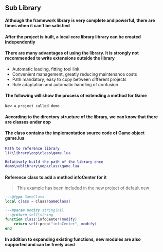 ## Sub Library

#### Although the framework library is very complete and powerful, there are times when it can't be satisfied

#### After the project is built, a local core library library can be created independently

#### There are many advantages of using the library. It is strongly not recommended to write extensions outside the library

* Automatic loading, fitting tool link
* Convenient management, greatly reducing maintenance costs
* Path mandatory, easy to copy between different projects
* Rule adaptation and automatic handling of confusion

#### The following will show the process of extending a method for Game

```
New a project called demo
```

#### According to the directory structure of the library, we can know that there are classes under oop

#### The class contains the implementation source code of Game object game.lua

```lua
Path to reference library
lik\library\oop\class\game.lua

Relatively build the path of the library once
demo\sublibrary\oop\class\game.lua
```

#### Reference class to add a method infoCenter for it

> This example has been included in the new project of default new

```lua
---@type GameClass
local class = Class(GameClass)

---@param modify string|nil
---@return self|string
function class:infoCenter(modify)
    return self:prop("infoCenter", modify)
end
```

#### In addition to expanding existing functions, new modules are also supported and can be freely used
